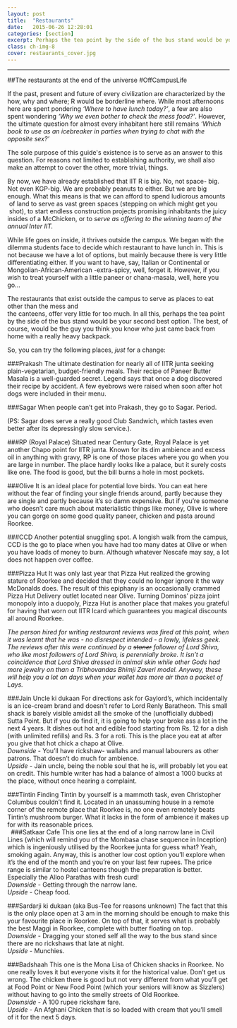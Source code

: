 ```yaml
---
layout: post
title:  "Restaurants"
date:   2015-06-26 12:28:01
categories: [section]
excerpt: Perhaps the tea point by the side of the bus stand would be your second best option. The best, of course, would be the guy you think you know who just came back from home with a really heavy backpack. 
class: ch-img-8
cover: restaurants_cover.jpg
--- 	
```

--------------------------------

##The restaurants at the end of the universe
\#OffCampusLife  

If the past, present and future of every civilization are characterized by the how, why and 
where; R would be borderline where. While most afternoons here are spent pondering _‘Where 
to have lunch today?’_, a few are also spent wondering _‘Why we even bother to check the mess 
food?’_. However, the ultimate question for almost every inhabitant here still remains _‘Which 
book to use as an icebreaker in parties when trying to chat with the opposite sex?’_  

The sole purpose of this guide's existence is to serve as an answer to this question. For reasons 
not limited to establishing authority, we shall also make an attempt to cover the other, more 
trivial, things.  

By now, we have already established that IIT R is big. No, not space- big. Not even KGP-big. We 
are probably peanuts to either. But we are big enough. What this means is that we can afford 
to spend ludicrous amounts  of land to serve as vast green spaces (stepping on which might get 
you  shot), to start endless construction projects promising inhabitants the juicy insides of a 
McChicken, or to _serve as offering to the winning team of the annual Inter IIT._  

While life goes on inside, it thrives outside the campus. We began with the dilemma students 
face to decide which restaurant to have lunch in. This is not because we have a lot of options, 
but mainly because there is very little differentiating either. If you want to have, say, Italian or 
Continental or Mongolian-African-American -extra-spicy, well, forget it. However, if you wish to 
treat yourself with a little paneer or chana-masala, well, here you go…  

The restaurants that exist outside the campus to serve as places to eat other than the mess and  
the canteens, offer very little for too much. In all this, perhaps the tea point by the side of the 
bus stand would be your second best option. The best, of course, would be the guy you think 
you know who just came back from home with a really heavy backpack.  

So, you can try the following places, _just_ for a change:  

###Prakash
The ultimate destination for nearly all of IITR junta seeking plain-vegetarian, budget-friendly 
meals. Their recipe of Paneer Butter Masala is a well-guarded secret. Legend says that once a 
dog discovered their recipe by accident. A few eyebrows were raised when soon after hot dogs 
were included in their menu.  

###Sagar
When people can’t get into Prakash, they go to Sagar. Period.  

(PS: Sagar does serve a really good Club Sandwich, which tastes even better after its 
depressingly slow service.).  

###RP (Royal Palace)
Situated near Century Gate, Royal Palace is yet another Chapo point for IITR junta. Known for 
its dim ambience and excess oil in anything with gravy, RP is one of those places where you go 
when you are large in number. The place hardly looks like a palace, but it surely costs like one. 
The food is good, but the bill burns a hole in most pockets.  

###Olive
It is an ideal place for potential love birds. You can eat here without the fear of finding your 
single friends around, partly because they are single and partly because it’s so damn expensive. 
But if you’re someone who doesn’t care much about materialistic things like money, Olive is 
where you can gorge on some good quality paneer, chicken and pasta around Roorkee.

###CCD
Another potential snuggling spot. A longish walk from the campus, CCD is the go to place when 
you have had too many dates at Olive or when you have loads of money to burn. Although 
whatever Nescafe may say, a lot does not happen over coffee.

###Pizza Hut
It was only last year that Pizza Hut realized the growing stature of Roorkee and decided that 
they could no longer ignore it the way McDonalds does. The result of this epiphany is an 
occasionally crammed Pizza Hut Delivery outlet located near Olive. Turning Dominos’ pizza joint 
monopoly into a duopoly, Pizza Hut is another place that makes you grateful for having that 
worn out IITR Icard which guarantees you magical discounts all around Roorkee.  

_The person hired for writing restaurant reviews was fired at this point, when it was learnt that 
he was - no disrespect intended - a lowly, lifeless geek. The reviews after this were continued by 
a <s>stoner</s> follower of Lord Shiva, who like most followers of Lord Shiva, is perennially broke. It 
isn’t a coincidence that Lord Shiva dressed in animal skin while other Gods had more jewelry on 
than a Tribhovandas Bhimji Zaveri model. Anyway, these will help you a lot on days when your 
wallet has more air than a packet of Lays._

###Jain Uncle ki dukaan
For directions ask for Gaylord’s, which incidentally is an ice-cream brand and doesn’t refer to 
Lord Renly Baratheon. This small shack is barely visible amidst all the smoke of the (unofficially 
dubbed) Sutta Point. But if you do find it, it is going to help your broke ass a lot in the next 4 
years. It dishes out hot and edible food starting from Rs. 12 for a dish (with unlimited refills) 
and Rs. 3 for a roti. This is the place you eat at after you give that hot chick a chapo at Olive.<br />
_Downside_ - You’ll have rickshaw- wallahs and manual labourers as other patrons. That doesn’t 
do much for ambience.<br />
_Upside_ - Jain uncle, being the noble soul that he is, will probably let you eat on credit. This 
humble writer has had a balance of almost a 1000 bucks at the place, without once hearing a 
complaint.

###Tintin
Finding Tintin by yourself is a mammoth task, even Christopher Columbus couldn’t find it. 
Located in an unassuming house in a remote corner of the remote place that Roorkee is, no one 
even remotely beats Tintin’s mushroom burger. What it lacks in the form of ambience it makes 
up for with its reasonable prices.  
  
###Satkaar Cafe
This one lies at the end of a long narrow lane in Civil Lines (which will remind you of the 
Mombasa chase sequence in Inception) which is ingeniously utilised by the Roorkee junta for 
guess what? Yeah, smoking again. Anyway, this is another low cost option you’ll explore when 
it’s the end of the month and you’re on your last few rupees. The price range is similar to 
hostel canteens though the preparation is better. Especially the Alloo Parathas with fresh 
curd!<br />
_Downside_ - Getting through the narrow lane. <br />
_Upside_ - Cheap food.  

###Sardarji ki dukaan (aka Bus-Tee for reasons unknown)
The fact that this is the only place open at 3 am in the morning should be enough to make this 
your favourite place in Roorkee. On top of that, it serves what is probably the best Maggi in 
Roorkee, complete with butter floating on top.<br />
_Downside_ - Dragging your stoned self all the way to the bus stand since there are no 
rickshaws that late at night.<br />
_Upside_ - Munchies.  

###Badshaah
This one is the Mona Lisa of Chicken shacks in Roorkee. No one really loves it but everyone 
visits it for the historical value. Don’t get us wrong. The chicken there is good but not very 
different from what you’ll get at Food Point or New Food Point (which your seniors will know 
as Sizzlers) without having to go into the smelly streets of Old Roorkee.<br />
_Downside_ - A 100 rupee rickshaw fare.<br />
_Upside_ - An Afghani Chicken that is so loaded with cream that you’ll smell of it for the next 5 
days.